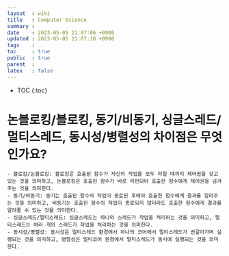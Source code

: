```yaml
---
layout  : wiki
title   : Computer Science
summary : 
date    : 2023-05-05 21:07:06 +0900
updated : 2023-05-05 21:07:18 +0900
tags    : 
toc     : true
public  : true
parent  : 
latex   : false
---
```

* TOC
{:toc}

# 논블로킹/블로킹, 동기/비동기, 싱글스레드/멀티스레드, 동시성/병렬성의 차이점은 무엇인가요?
```
- 블로킹/논블로킹: 블로킹은 호출된 함수가 자신의 작업을 모두 마칠 때까지 제어권을 갖고 있는 것을 의미하고, 논블로킹은 호출된 함수가 바로 리턴되어 호출한 함수에게 제어권을 넘겨주는 것을 의미한다.
- 동기/비동기: 동기는 호출된 함수의 작업이 종료된 후에야 호출한 함수에게 결과를 알려주는 것을 의미하고, 비동기는 호출된 함수의 작업이 종료되지 않더라도 호출한 함수에게 결과를 알려줄 수 있는 것을 의미한다.
- 싱글스레드/멀티스레드: 싱글스레드는 하나의 스레드가 작업을 처리하는 것을 의미하고, 멀티스레드는 여러 개의 스레드가 작업을 처리하는 것을 의미한다.
- 동시성/병렬성: 동시성은 멀티스레드 환경에서 하나의 코어에서 멀티스레드가 번갈아가며 실행되는 것을 의미하고, 병렬성은 멀티코어 환경에서 멀티스레드가 동시에 실행되는 것을 의미한다.
```

